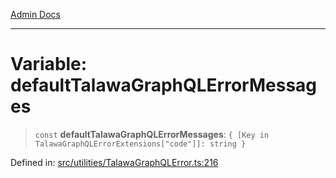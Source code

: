 [Admin Docs](/)

***

# Variable: defaultTalawaGraphQLErrorMessages

> `const` **defaultTalawaGraphQLErrorMessages**: `{ [Key in TalawaGraphQLErrorExtensions["code"]]: string }`

Defined in: [src/utilities/TalawaGraphQLError.ts:216](https://github.com/gautam-divyanshu/talawa-api/blob/84910820371ade6fdca33545b3a0fc1e929731b2/src/utilities/TalawaGraphQLError.ts#L216)
